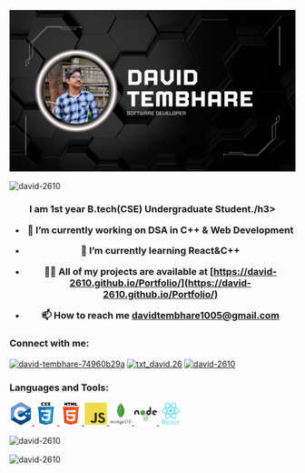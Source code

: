 ![logo](https://github.com/David-2610/David-2610/blob/main/Black%20Trendy%20Gamer%20Youtube%20Banner.png)
<p align="left"> <img src="https://komarev.com/ghpvc/?username=david-2610&label=Profile%20views&color=0e75b6&style=flat" alt="david-2610" /> </p>
<h3 align="center">I am 1st year B.tech(CSE) Undergraduate Student./h3>

- 🔭 I’m currently working on **DSA in C++ & Web Development**

- 🌱 I’m currently learning **React**&**C++**

- 👨‍💻 All of my projects are available at [https://david-2610.github.io/Portfolio/](https://david-2610.github.io/Portfolio/)

- 📫 How to reach me **davidtembhare1005@gmail.com**

<h3 align="left">Connect with me:</h3>
<p align="left">
<a href="https://linkedin.com/in/david-tembhare-74960b29a" target="blank"><img align="center" src="https://raw.githubusercontent.com/rahuldkjain/github-profile-readme-generator/master/src/images/icons/Social/linked-in-alt.svg" alt="david-tembhare-74960b29a" height="30" width="40" /></a>
<a href="https://instagram.com/txt_david.26" target="blank"><img align="center" src="https://raw.githubusercontent.com/rahuldkjain/github-profile-readme-generator/master/src/images/icons/Social/instagram.svg" alt="txt_david.26" height="30" width="40" /></a>
  <a href="https://www.leetcode.com/david-2610" target="blank"><img align="center" src="https://raw.githubusercontent.com/rahuldkjain/github-profile-readme-generator/master/src/images/icons/Social/leet-code.svg" alt="david-2610" height="30" width="40" /></a>
</p>

<h3 align="left">Languages and Tools:</h3>
<p align="left"> <a href="https://www.w3schools.com/cpp/" target="_blank" rel="noreferrer"> <img src="https://raw.githubusercontent.com/devicons/devicon/master/icons/cplusplus/cplusplus-original.svg" alt="cplusplus" width="40" height="40"/> </a> <a href="https://www.w3schools.com/css/" target="_blank" rel="noreferrer"> <img src="https://raw.githubusercontent.com/devicons/devicon/master/icons/css3/css3-original-wordmark.svg" alt="css3" width="40" height="40"/> </a> <a href="https://www.w3.org/html/" target="_blank" rel="noreferrer"> <img src="https://raw.githubusercontent.com/devicons/devicon/master/icons/html5/html5-original-wordmark.svg" alt="html5" width="40" height="40"/> </a> <a href="https://developer.mozilla.org/en-US/docs/Web/JavaScript" target="_blank" rel="noreferrer"> <img src="https://raw.githubusercontent.com/devicons/devicon/master/icons/javascript/javascript-original.svg" alt="javascript" width="40" height="40"/> </a> <a href="https://www.mongodb.com/" target="_blank" rel="noreferrer"> <img src="https://raw.githubusercontent.com/devicons/devicon/master/icons/mongodb/mongodb-original-wordmark.svg" alt="mongodb" width="40" height="40"/> </a> <a href="https://nodejs.org" target="_blank" rel="noreferrer"> <img src="https://raw.githubusercontent.com/devicons/devicon/master/icons/nodejs/nodejs-original-wordmark.svg" alt="nodejs" width="40" height="40"/> </a> <a href="https://reactjs.org/" target="_blank" rel="noreferrer"> <img src="https://raw.githubusercontent.com/devicons/devicon/master/icons/react/react-original-wordmark.svg" alt="react" width="40" height="40"/> </a> </p>

<p><img align="center" src="https://github-readme-stats.vercel.app/api/top-langs?username=david-2610&show_icons=true&locale=en&layout=compact" alt="david-2610" /></p>

<p><img align="center" src="https://github-readme-streak-stats.herokuapp.com/?user=david-2610&" alt="david-2610" /></p>
